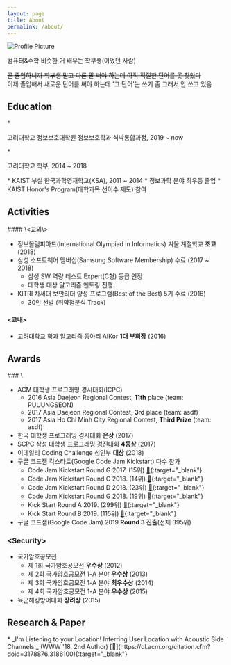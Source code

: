 ```yaml
---
layout: page
title: About
permalink: /about/
---
```


<img src="{{ site.baseurl }}/assets/profile.jpg" title="Profile Picture" class="profile">

컴퓨터&수학 비슷한 거 배우는 학부생(이었던 사람)

~~곧 졸업하니까 학부생 말고 다른 말 써야 하는데 아직 적절한 단어를 못 찾았다~~ <br>
이제 졸업해서 새로운 단어를 써야 하는데 '그 단어'는 쓰기 좀 그래서 안 쓰고 있음

<h2 class='section-header'> Education </h2>
* <p>고려대학교 정보보호대학원 정보보호학과 석박통합과정, 2019 ~ now</p>
* <p>고려대학교 학부, 2014 ~ 2018</p>
* KAIST 부설 한국과학영재학교(KSA), 2011 ~ 2014
  * 정보과학 분야 최우등 졸업
  * KAIST Honor's Program(대학과목 선이수 제도) 참여


<h2 class='section-header'> Activities </h2>
#### \<교외\>

* 정보올림피아드(International Olympiad in Informatics) 겨울 계절학교 <strong>조교</strong> (2018)
* 삼성 소프트웨어 멤버십(Samsung Software Membership) 수료 (2017 ~ 2018)
  * 삼성 SW 역량 테스트 Expert(C형) 등급 인정
  * 대학생 대상 알고리즘 멘토링 진행
* KITRI 차세대 보안리더 양성 프로그램(Best of the Best) 5기 수료 (2016)
  * 30인 선발 (취약점분석 Track)


#### \<교내\>

* 고려대학교 학과 알고리즘 동아리 AlKor **1대 부회장** (2016)


<h2 class='section-header'> Awards </h2>
### \<Algorithm\>

* ACM 대학생 프로그래밍 경시대회(ICPC)
  * 2016 Asia Daejeon Regional Contest, **11th** place (team: PUUUNGSEON)
  * 2017 Asia Daejeon Regional Contest, **3rd** place (team: asdf)
  * 2017 Asia Ho Chi Minh City Regional Contest, **Third Prize** (team: asdf)
* 한국 대학생 프로그래밍 경시대회 **은상** (2017)
* SCPC 삼성 대학생 프로그래밍 경진대회 **4등상** (2017)
* 이데일리 Coding Challenge 성인부 **대상** (2018)
* 구글 코드잼 킥스타트(Google Code Jam Kickstart) 다수 참가
  * Code Jam Kickstart Round G 2017. (15위) [🔗](https://code.google.com/codejam/contest/3254486/scoreboard#vt=1&vf=1){:target="_blank"}
  * Code Jam Kickstart Round C 2018. (14위) [🔗](https://code.google.com/codejam/contest/4384486/scoreboard#vt=1&vf=1){:target="_blank"}
  * Code Jam Kickstart Round D 2018. (23위) [🔗](https://code.google.com/codejam/contest/6364486/scoreboard#vt=1&vf=1){:target="_blank"}
  * Code Jam Kickstart Round G 2018. (19위) [🔗](https://code.google.com/codejam/contest/5374486/scoreboard#vt=1&vf=1){:target="_blank"}
  * Kick Start Round A 2019. (299위) [🔗](https://codingcompetitions.withgoogle.com/kickstart/round/0000000000050e01){:target="_blank"}
  * Kick Start Round B 2019. (115위) [🔗](https://codingcompetitions.withgoogle.com/kickstart/round/0000000000050eda){:target="_blank"}
* 구글 코드잼(Google Code Jam) 2019 **Round 3 진출**(전체 395위)


### \<Security\>

* 국가암호공모전
  * 제 1회 국가암호공모전 **우수상** (2012)
  * 제 2회 국가암호공모전 1-A 분야 **우수상** (2013)
  * 제 3회 국가암호공모전 1-A 분야 **최우수상** (2014)
  * 제 4회 국가암호공모전 1-A 분야 **우수상** (2015)
* 육군해킹방어대회 **장려상** (2015)


<h2 class='section-header'> Research & Paper </h2>
* _I'm Listening to your Location! Inferring User Location with Acoustic Side Channels._ (WWW '18, 2nd Author) [🔗](https://dl.acm.org/citation.cfm?doid=3178876.3186100){:target="_blank"}



